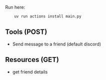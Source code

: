 Run here:
```bash
    uv run actions install main.py
```

## Tools (POST)
- Send message to a friend (default discord)

## Resources (GET)
- get friend details